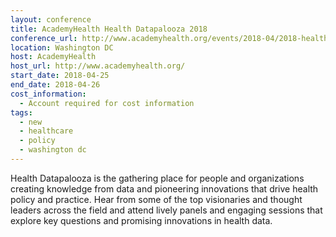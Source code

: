 ```yaml
---
layout: conference
title: AcademyHealth Health Datapalooza 2018
conference_url: http://www.academyhealth.org/events/2018-04/2018-health-datapalooza
location: Washington DC
host: AcademyHealth
host_url: http://www.academyhealth.org/
start_date: 2018-04-25
end_date: 2018-04-26
cost_information:
  - Account required for cost information
tags:
  - new
  - healthcare
  - policy
  - washington dc
---
```


Health Datapalooza is the gathering place for people and organizations creating knowledge from data and pioneering innovations that drive health policy and practice. Hear from some of the top visionaries and thought leaders across the field and attend lively panels and engaging sessions that explore key questions and promising innovations in health data.
